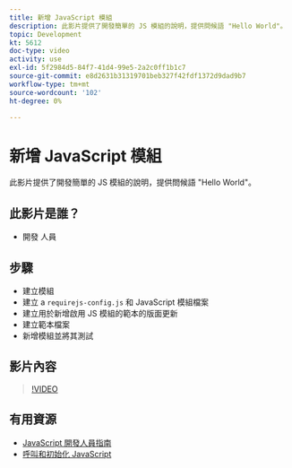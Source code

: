 ```yaml
---
title: 新增 JavaScript 模組
description: 此影片提供了開發簡單的 JS 模組的說明，提供問候語 "Hello World"。
topic: Development
kt: 5612
doc-type: video
activity: use
exl-id: 5f2984d5-84f7-41d4-99e5-2a2c0ff1b1c7
source-git-commit: e8d2631b31319701beb327f42fdf1372d9dad9b7
workflow-type: tm+mt
source-wordcount: '102'
ht-degree: 0%

---
```


# 新增 JavaScript 模組

此影片提供了開發簡單的 JS 模組的說明，提供問候語 &quot;Hello World&quot;。

## 此影片是誰？

- 開發 人員

## 步驟

- 建立模組
- 建立 a `requirejs-config.js` 和 JavaScript 模組檔案
- 建立用於新增啟用 JS 模組的範本的版面更新
- 建立範本檔案
- 新增模組並將其測試

## 影片內容

>[!VIDEO](https://video.tv.adobe.com/v/35790?quality=12&learn=on)

## 有用資源

- [JavaScript 開發人員指南](https://developer.adobe.com/commerce/frontend-core/javascript/)
- [呼叫和初始化 JavaScript](https://developer.adobe.com/commerce/frontend-core/javascript/init/)
